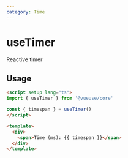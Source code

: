 ```yaml
---
category: Time
---
```


# useTimer

Reactive timer

## Usage

```html
<script setup lang="ts">
import { useTimer } from '@vueuse/core'

const { timespan } = useTimer()
</script>

<template>
  <div>
    <span>Time (ms): {{ timespan }}</span>
  </div>
</template>
```
